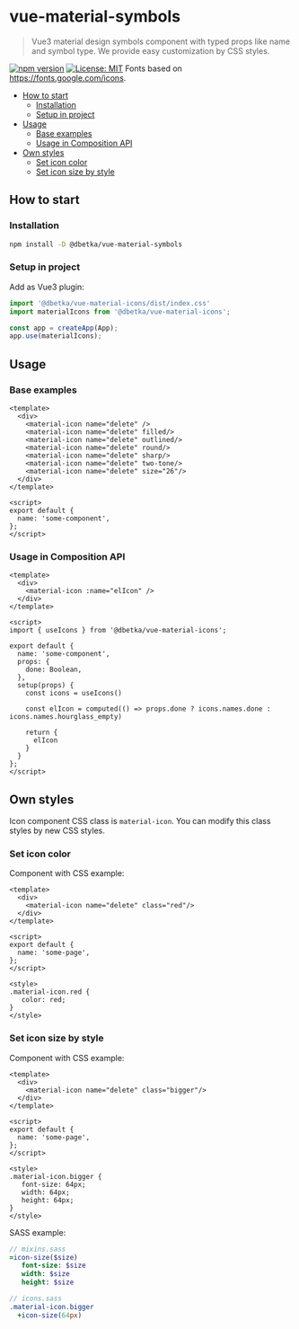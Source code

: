 # vue-material-symbols
> Vue3 material design symbols component with typed props like name and symbol type. We provide easy customization by CSS styles.

[![npm version](https://badge.fury.io/js/%40dbetka%2Fvue-material-symbols.svg)](https://badge.fury.io/js/%40dbetka%2Fvue-material-symbols)
[![License: MIT](https://img.shields.io/badge/License-MIT-yellow.svg)](https://opensource.org/licenses/MIT)
Fonts based on https://fonts.google.com/icons.

- [How to start](#how-to-start)
  - [Installation](#installation)
  - [Setup in project](#setup-in-project)
- [Usage](#usage)
  - [Base examples](#base-examples)
  - [Usage in Composition API](#usage-in-composition-api)
- [Own styles](#own-styles)
  - [Set icon color](#set-icon-color)
  - [Set icon size by style](#set-icon-size-by-style)

## How to start

### Installation
```bash
npm install -D @dbetka/vue-material-symbols
```

### Setup in project

Add as Vue3 plugin:
```js
import '@dbetka/vue-material-icons/dist/index.css'
import materialIcons from '@dbetka/vue-material-icons';

const app = createApp(App);
app.use(materialIcons);
```

## Usage

### Base examples
```vue
<template>
  <div>
    <material-icon name="delete" />
    <material-icon name="delete" filled/>
    <material-icon name="delete" outlined/>
    <material-icon name="delete" round/>
    <material-icon name="delete" sharp/>
    <material-icon name="delete" two-tone/>
    <material-icon name="delete" size="26"/>
  </div>
</template>

<script>
export default {
  name: 'some-component',
};
</script>
```

### Usage in Composition API
```vue
<template>
  <div>
    <material-icon :name="elIcon" />
  </div>
</template>

<script>
import { useIcons } from '@dbetka/vue-material-icons';

export default {
  name: 'some-component',
  props: {
    done: Boolean,
  },
  setup(props) {
    const icons = useIcons()
    
    const elIcon = computed(() => props.done ? icons.names.done : icons.names.hourglass_empty)
    
    return {
      elIcon
    }
  }
};
</script>
```

## Own styles
Icon component CSS class is `material-icon`. You can modify this class styles by new CSS styles.

### Set icon color

Component with CSS example:
```vue
<template>
  <div>
    <material-icon name="delete" class="red"/>
  </div>
</template>

<script>
export default {
  name: 'some-page',
};
</script>

<style>
.material-icon.red {
   color: red;
}
</style>
```

### Set icon size by style

Component with CSS example:
```vue
<template>
  <div>
    <material-icon name="delete" class="bigger"/>
  </div>
</template>

<script>
export default {
  name: 'some-page',
};
</script>

<style>
.material-icon.bigger {
   font-size: 64px;
   width: 64px;
   height: 64px;
}
</style>
```

SASS example:
```sass
// mixins.sass
=icon-size($size)
   font-size: $size
   width: $size
   height: $size

// icons.sass
.material-icon.bigger 
  +icon-size(64px)
```
